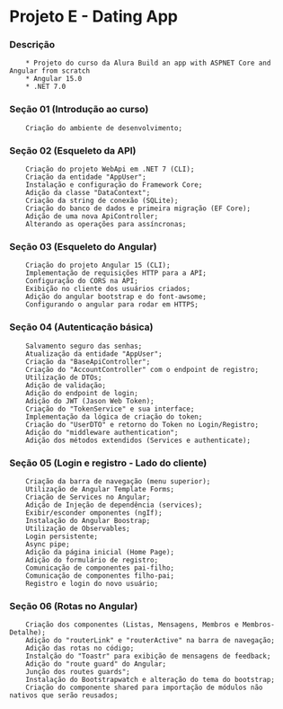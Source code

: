 # Projeto E - Dating App

### Descrição
        * Projeto do curso da Alura Build an app with ASPNET Core and Angular from scratch
        * Angular 15.0
        * .NET 7.0
        
### Seção 01 (Introdução ao curso)
        Criação do ambiente de desenvolvimento;        

### Seção 02 (Esqueleto da API)        
        Criação do projeto WebApi em .NET 7 (CLI);
        Criação da entidade "AppUser";
        Instalação e configuração do Framework Core;
        Adição da classe "DataContext";
        Criação da string de conexão (SQLite);
        Criação do banco de dados e primeira migração (EF Core);
        Adição de uma nova ApiController;
        Alterando as operações para assíncronas;

### Seção 03 (Esqueleto do Angular)   
        Criação do projeto Angular 15 (CLI);
        Implementação de requisições HTTP para a API;
        Configuração do CORS na API;
        Exibição no cliente dos usuários criados;
        Adição do angular bootstrap e do font-awsome;
        Configurando o angular para rodar em HTTPS;

### Seção 04 (Autenticação básica)   
        Salvamento seguro das senhas;
        Atualização da entidade "AppUser";
        Criação da "BaseApiController";
        Criação do "AccountController" com o endpoint de registro;
        Utilização de DTOs;
        Adição de validação;
        Adição do endpoint de login;
        Adição do JWT (Jason Web Token);
        Criação do "TokenService" e sua interface;
        Implementação da lógica de criação do token;
        Criação do "UserDTO" e retorno do Token no Login/Registro;
        Adição do "middleware authentication";
        Adição dos métodos extendidos (Services e authenticate);

### Seção 05 (Login e registro - Lado do cliente)   
        Criação da barra de navegação (menu superior);
        Utilização de Angular Template Forms;
        Criação de Services no Angular;
        Adição de Injeção de dependência (services);
        Exibir/esconder omponentes (ngIf);
        Instalação do Angular Boostrap;
        Utilização de Observables;
        Login persistente;
        Async pipe;
        Adição da página inicial (Home Page);
        Adição do formulário de registro;
        Comunicação de componentes pai-filho;
        Comunicação de componentes filho-pai;
        Registro e login do novo usuário;

### Seção 06 (Rotas no Angular)
        Criação dos componentes (Listas, Mensagens, Membros e Membros-Detalhe);
        Adição do "routerLink" e "routerActive" na barra de navegação;
        Adição das rotas no código;
        Instalção do "Toastr" para exibição de mensagens de feedback;
        Adição do "route guard" do Angular;
        Junção dos routes guards";
        Instalação do Bootstrapwatch e alteração do tema do bootstrap;
        Criação do componente shared para importação de módulos não nativos que serão reusados;